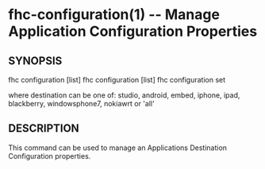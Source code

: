 fhc-configuration(1) -- Manage Application Configuration Properties
===================================================================

## SYNOPSIS

fhc configuration [list] <app id>
fhc configuration [list] <app id> <destination>
fhc configuration set <app id> <destination> <key> <value>

where destination can be one of: studio, android, embed, iphone, ipad, blackberry, windowsphone7, nokiawrt or 'all'
    
## DESCRIPTION

This command can be used to manage an Applications Destination Configuration properties.


